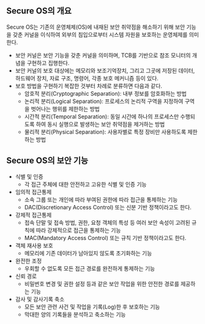 ## Secure OS의 개요

Secure OS는 기존의 운영체제(OS)에 내재된 보안 취약점을 해소하기 위해 보안 기능을 갖춘 커널을 이식하여 외부의 침입으로부터 시스템 자원을 보호하는 운영체제를 의미한다.

- 보안 커널은 보안 기능을 갖춘 커널을 의미하며, TCB를 기반으로 참조 모니터의 개념을 구현하고 집행한다.
- 보안 커널의 보호 대상에는 메모리와 보조기억장치, 그리고 그곳에 저장된 데이터, 하드웨어 장치, 자료 구조, 명령어, 각종 보호 메커니즘 등이 있다.
- 보호 방법을 구현하기 복잡한 것부터 차례로 분류하면 다음과 같다.
  - 암호적 분리(Cryptographic Separation): 내부 정보를 암호화하는 방법
  - 논리적 분리(Logical Separation): 프로세스의 논리적 구역을 지정하여 구역을 벗어나는 행위를 제한하는 방법
  - 시간적 분리(Temporal Separation): 동일 시간에 하나의 프로세스만 수행되도록 하여 동시 실행으로 발생하는 보안 취약점을 제거하는 방법
  - 물리적 분리(Physical Separation): 사용자별로 특정 장비만 사용하도록 제한하는 방법
 
## Secure OS의 보안 기능

- 식별 및 인증
  - 각 접근 주체에 대한 안전하고 고유한 식별 및 인증 기능
- 임의적 접근통제
  - 소속 그룹 또는 개인에 따라 부여된 권한에 따라 접근을 통제하는 기능
  - DAC(Discretionary Access Control) 또는 신분 기반 정책이라고도 한다.
- 강제적 접근통제
  - 접속 단말 및 접속 방법, 권한, 요청 객체의 특성 등 여러 보안 속성이 고려된 규칙에 따라 강제적으로 접근을 통제하는 기능
  - MAC(Mandatory Access Control) 또는 규칙 기반 정책이라고도 한다.
- 객체 재사용 보호
  - 메모리에 기존 데이터가 남아있지 않도록 초기화하는 기능
- 완전한 조정
  - 우회할 수 없도록 모든 접근 경로를 완전하게 통제하는 기능
- 신뢰 경로
  - 비밀번호 변경 및 권한 설정 등과 같은 보안 작업을 위한 안전한 경로를 제공하는 기능
- 감사 및 감사기록 축소
  - 모든 보안 관련 사건 및 작업을 기록(Log)한 후 보호하는 기능
  - 막대한 양의 기록들을 분석하고 축소하는 기능
